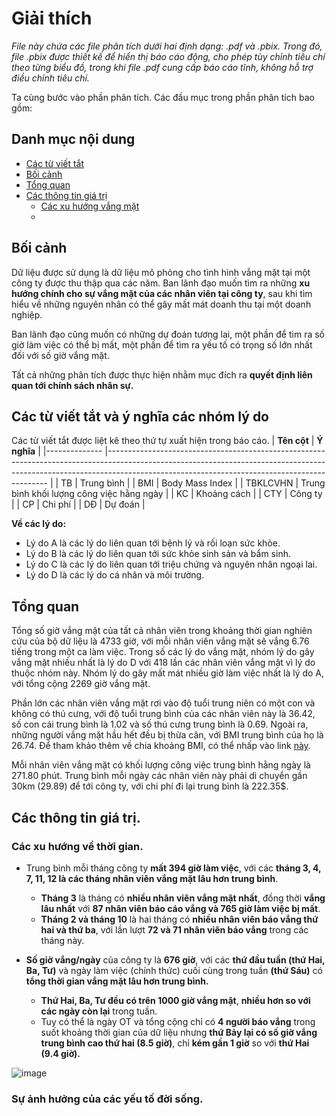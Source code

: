 # Giải thích

_File này chứa các file phân tích dưới hai định dạng: .pdf và .pbix. Trong đó, file .pbix được thiết kế để hiển thị báo cáo động, cho phép tùy chỉnh tiêu chí theo từng biểu đồ, trong khi file .pdf cung cấp báo cáo tĩnh, không hỗ trợ điều chỉnh tiêu chí._

Ta cùng bước vào phần phân tích. Các đầu mục trong phần phân tích bao gồm:

## Danh mục nội dung
- [Các từ viết tắt](#Các-từ-viết-tắt)
- [Bối cảnh](#Bối-cảnh)
- [Tổng quan](#Tổng-quan)
- [Các thông tin giá trị](#Các-thông-tin-giá-trị)
    - [Các xu hướng vắng mặt](#Các-xu-hướng-vắng-mặt)
    - 

## Bối cảnh
Dữ liệu được sử dụng là dữ liệu mô phỏng cho tình hình vắng mặt tại một công ty được thu thập qua các năm. Ban lãnh đạo muốn tìm ra những <b>xu hướng chính cho sự vắng mặt của các nhân viên tại công ty</b>, sau khi tìm hiểu về những nguyên nhân có thể gây mất mát doanh thu tại một doanh nghiệp.

Ban lãnh đạo cũng muốn có những dự đoán tương lai, một phần để tìm ra số giờ làm việc có thể bị mất, một phần để tìm ra yếu tố có trọng số lớn nhất đối với số giờ vắng mặt. 

Tất cả những phân tích được thực hiện nhằm mục đích ra <b>quyết định liên quan tới chính sách nhân sự.</b>

## Các từ viết tắt và ý nghĩa các nhóm lý do
Các từ viết tắt được liệt kê theo thứ tự xuất hiện trong báo cáo.
| **Tên cột**      	| **Ý nghĩa**      	|
|--------------	|---------------------------------------------------------------------------------------------------------------------------------------------------------------------------------------------------------------------------	|
| TB         	| Trung bình |
| BMI         	| Body Mass Index |
| TBKLCVHN         	| Trung bình khối lượng công việc hằng ngày |
| KC         	| Khoảng cách |
| CTY        	| Công ty |
| CP         	| Chi phí |
| DĐ         	| Dự đoán |

**Về các lý do:**
- Lý do A là các lý do liên quan tới bệnh lý và rối loạn sức khỏe.
- Lý do B là các lý do liên quan tới sức khỏe sinh sản và bẩm sinh.
- Lý do C là các lý do liên quan tới triệu chứng và nguyên nhân ngoại lai.
- Lý do D là các lý do cá nhân và môi trường.

## Tổng quan
Tổng số giờ vắng mặt của tất cả nhân viên trong khoảng thời gian nghiên cứu của bộ dữ liệu là 4733 giờ, với mỗi nhân viên vắng mặt sẽ vắng 6.76 tiếng trong một ca làm việc. Trong số các lý do vắng mặt, nhóm lý do gây vắng mặt nhiều nhất là lý do D với 418 lần các nhân viên vắng mặt vì lý do thuộc nhóm này. Nhóm lý do gây mất mát nhiều giờ làm việc nhất là lý do A, với tổng cộng 2269 giờ vắng mặt. 

Phần lớn các nhân viên vắng mặt rơi vào độ tuổi trung niên có một con và không có thú cưng, với độ tuổi trung bình của các nhân viên này là 36.42, số con cái trung bình là 1.02 và số thú cưng trung bình là 0.69. Ngoài ra, những người vắng mặt hầu hết đều bị thừa cân, với BMI trung bình của họ là 26.74. Để tham khảo thêm về chia khoảng BMI, có thể nhấp vào link [này](https://medlatec.vn/media/24658/file/Ch%e1%bb%89-s%e1%bb%91-BMI-4+(3).png).

Mỗi nhân viên vắng mặt có khối lượng công việc trung bình hằng ngày là 271.80 phút. Trung bình mỗi ngày các nhân viên này phải di chuyển gần 30km (29.89) để tới công ty, với chi phí đi lại trung bình là 222.35$.

## Các thông tin giá trị.
### Các xu hướng về thời gian.

- Trung bình mỗi tháng công ty <b>mất 394 giờ làm việc</b>, với các <b>tháng 3, 4, 7, 11, 12 là các tháng nhân viên vắng mặt lâu hơn trung bình</b>.
  - <b>Tháng 3</b> là tháng có <b>nhiều nhân viên vắng mặt nhất</b>, đồng thời <b>vắng lâu nhất</b> với <b>87 nhân viên báo cáo vắng và 765 giờ làm việc bị mất</b>.
  - <b>Tháng 2 và tháng 10</b> là hai tháng có <b>nhiều nhân viên báo vắng thứ hai và thứ ba</b>, với lần lượt <b>72 và 71 nhân viên báo vắng</b> trong các tháng này.

- <b>Số giờ vắng/ngày</b> của công ty là <b>676 giờ</b>, với các <b>thứ đầu tuần (thứ Hai, Ba, Tư)</b> và ngày làm việc (chính thức) cuối cùng trong tuần <b>(thứ Sáu)</b> có <b>tổng thời gian vắng mặt lâu hơn trung bình.</b>
  - <b>Thứ Hai, Ba, Tư đều có trên 1000 giờ vắng mặt</b>, <b>nhiều hơn so với các ngày còn lại</b> trong tuần.
  - Tuy có thể là ngày OT và tổng cộng chỉ có <b>4 người báo vắng</b> trong suốt khoảng thời gian của dữ liệu nhưng <b>thứ Bảy lại có số giờ vắng trung bình cao thứ hai (8.5 giờ)</b>, chỉ <b>kém gần 1 giờ</b> so với <b>thứ Hai (9.4 giờ).</b>

![image](https://github.com/user-attachments/assets/06215e0c-3ec7-42c8-b1e1-2f79b7b04df6)

### Sự ảnh hưởng của các yếu tố đời sống.
